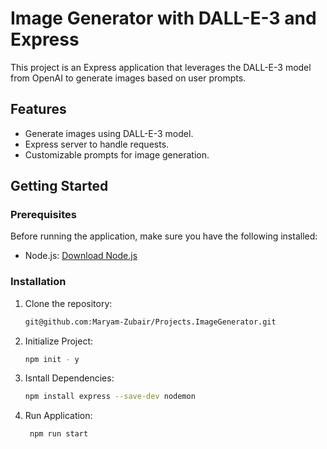 # Image Generator with DALL-E-3 and Express

This project is an Express application that leverages the DALL-E-3 model from OpenAI to generate images based on user prompts.

## Features

- Generate images using DALL-E-3 model.
- Express server to handle requests.
- Customizable prompts for image generation.

## Getting Started

### Prerequisites

Before running the application, make sure you have the following installed:

- Node.js: [Download Node.js](https://nodejs.org/)

### Installation

1. Clone the repository:

   ```bash
   git@github.com:Maryam-Zubair/Projects.ImageGenerator.git
   ```

2. Initialize Project:
   ```bash
   npm init - y
   ```
3. Isntall Dependencies:
   ```bash
   npm install express --save-dev nodemon
   ```
4. Run Application:
   ```bash
    npm run start
   ```
